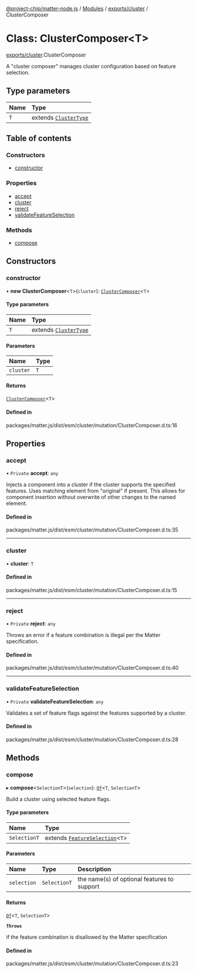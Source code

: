 [@project-chip/matter-node.js](../README.md) / [Modules](../modules.md) / [exports/cluster](../modules/exports_cluster.md) / ClusterComposer

# Class: ClusterComposer\<T\>

[exports/cluster](../modules/exports_cluster.md).ClusterComposer

A "cluster composer" manages cluster configuration based on feature
selection.

## Type parameters

| Name | Type |
| :------ | :------ |
| `T` | extends [`ClusterType`](../interfaces/exports_cluster.ClusterType-1.md) |

## Table of contents

### Constructors

- [constructor](exports_cluster.ClusterComposer-1.md#constructor)

### Properties

- [accept](exports_cluster.ClusterComposer-1.md#accept)
- [cluster](exports_cluster.ClusterComposer-1.md#cluster)
- [reject](exports_cluster.ClusterComposer-1.md#reject)
- [validateFeatureSelection](exports_cluster.ClusterComposer-1.md#validatefeatureselection)

### Methods

- [compose](exports_cluster.ClusterComposer-1.md#compose)

## Constructors

### constructor

• **new ClusterComposer**\<`T`\>(`cluster`): [`ClusterComposer`](exports_cluster.ClusterComposer-1.md)\<`T`\>

#### Type parameters

| Name | Type |
| :------ | :------ |
| `T` | extends [`ClusterType`](../interfaces/exports_cluster.ClusterType-1.md) |

#### Parameters

| Name | Type |
| :------ | :------ |
| `cluster` | `T` |

#### Returns

[`ClusterComposer`](exports_cluster.ClusterComposer-1.md)\<`T`\>

#### Defined in

packages/matter.js/dist/esm/cluster/mutation/ClusterComposer.d.ts:16

## Properties

### accept

• `Private` **accept**: `any`

Injects a component into a cluster if the cluster supports the specified
features.  Uses matching element from "original" if present.  This
allows for component insertion without overwrite of other changes to the
named element.

#### Defined in

packages/matter.js/dist/esm/cluster/mutation/ClusterComposer.d.ts:35

___

### cluster

• **cluster**: `T`

#### Defined in

packages/matter.js/dist/esm/cluster/mutation/ClusterComposer.d.ts:15

___

### reject

• `Private` **reject**: `any`

Throws an error if a feature combination is illegal per the Matter
specification.

#### Defined in

packages/matter.js/dist/esm/cluster/mutation/ClusterComposer.d.ts:40

___

### validateFeatureSelection

• `Private` **validateFeatureSelection**: `any`

Validates a set of feature flags against the features supported by a
cluster.

#### Defined in

packages/matter.js/dist/esm/cluster/mutation/ClusterComposer.d.ts:28

## Methods

### compose

▸ **compose**\<`SelectionT`\>(`selection`): [`Of`](../modules/exports_cluster.ClusterComposer.md#of)\<`T`, `SelectionT`\>

Build a cluster using selected feature flags.

#### Type parameters

| Name | Type |
| :------ | :------ |
| `SelectionT` | extends [`FeatureSelection`](../modules/exports_cluster.ClusterComposer.md#featureselection)\<`T`\> |

#### Parameters

| Name | Type | Description |
| :------ | :------ | :------ |
| `selection` | `SelectionT` | the name(s) of optional features to support |

#### Returns

[`Of`](../modules/exports_cluster.ClusterComposer.md#of)\<`T`, `SelectionT`\>

**`Throws`**

if the feature combination is disallowed by the Matter specification

#### Defined in

packages/matter.js/dist/esm/cluster/mutation/ClusterComposer.d.ts:23
